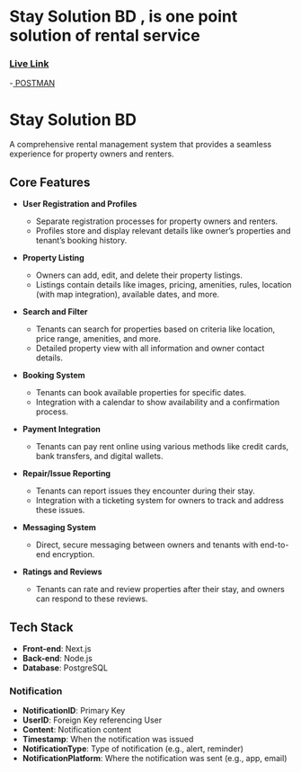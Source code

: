 # Stay Solution BD , is one point solution of rental service

### [Live Link](https://stay-solution-bd-emranswe.vercel.app/)
 -[ POSTMAN ](https://martian-comet-596528.postman.co/workspace/New-Team-Workspace~4291e7f1-879e-4461-9d74-21bf9d590423/collection/27394351-094df829-23b0-4ef2-a540-4f7464feb98b?action=share&creator=27394351)

# Stay Solution BD

A comprehensive rental management system that provides a seamless experience for property owners and renters.

## Core Features

- **User Registration and Profiles**
  - Separate registration processes for property owners and renters.
  - Profiles store and display relevant details like owner’s properties and tenant’s booking history.

- **Property Listing**
  - Owners can add, edit, and delete their property listings.
  - Listings contain details like images, pricing, amenities, rules, location (with map integration), available dates, and more.

- **Search and Filter**
  - Tenants can search for properties based on criteria like location, price range, amenities, and more.
  - Detailed property view with all information and owner contact details.

- **Booking System**
  - Tenants can book available properties for specific dates.
  - Integration with a calendar to show availability and a confirmation process.

- **Payment Integration**
  - Tenants can pay rent online using various methods like credit cards, bank transfers, and digital wallets.

- **Repair/Issue Reporting**
  - Tenants can report issues they encounter during their stay.
  - Integration with a ticketing system for owners to track and address these issues.

- **Messaging System**
  - Direct, secure messaging between owners and tenants with end-to-end encryption.

- **Ratings and Reviews**
  - Tenants can rate and review properties after their stay, and owners can respond to these reviews.

## Tech Stack

- **Front-end**: Next.js
- **Back-end**: Node.js
- **Database**: PostgreSQL


### Notification
- **NotificationID**: Primary Key
- **UserID**: Foreign Key referencing User
- **Content**: Notification content
- **Timestamp**: When the notification was issued
- **NotificationType**: Type of notification (e.g., alert, reminder)
- **NotificationPlatform**: Where the notification was sent (e.g., app, email)

